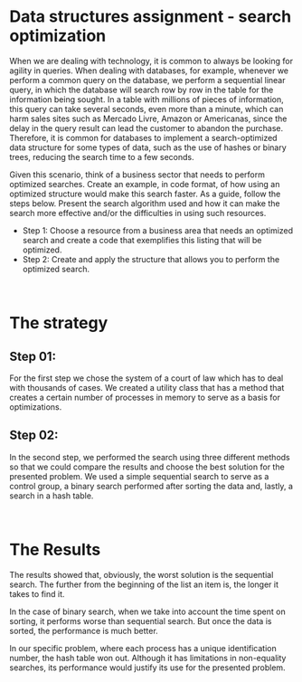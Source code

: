 # Data structures assignment - search optimization

When we are dealing with technology, it is common to always be looking for agility in queries. When dealing with databases, for example, whenever we perform a common query on the database, we perform a sequential linear query, in which the database will search row by row in the table for the information being sought. In a table with millions of pieces of information, this query can take several seconds, even more than a minute, which can harm sales sites such as Mercado Livre, Amazon or Americanas, since the delay in the query result can lead the customer to abandon the purchase. Therefore, it is common for databases to implement a search-optimized data structure for some types of data, such as the use of hashes or binary trees, reducing the search time to a few seconds.

Given this scenario, think of a business sector that needs to perform optimized searches. Create an example, in code format, of how using an optimized structure would make this search faster. As a guide, follow the steps below. Present the search algorithm used and how it can make the search more effective and/or the difficulties in using such resources.

- Step 1: Choose a resource from a business area that needs an optimized search and create a code that exemplifies this listing that will be optimized.
- Step 2: Create and apply the structure that allows you to perform the optimized search.

<br/>

# The strategy

## Step 01:

For the first step we chose the system of a court of law which has to deal with thousands of cases. We created a utility class that has a method that creates a certain number of processes in memory to serve as a basis for optimizations.

## Step 02:

In the second step, we performed the search using three different methods so that we could compare the results and choose the best solution for the presented problem. We used a simple sequential search to serve as a control group, a binary search performed after sorting the data and, lastly, a search in a hash table.

<br/>

# The Results

The results showed that, obviously, the worst solution is the sequential search. The further from the beginning of the list an item is, the longer it takes to find it.

In the case of binary search, when we take into account the time spent on sorting, it performs worse than sequential search. But once the data is sorted, the performance is much better.

In our specific problem, where each process has a unique identification number, the hash table won out. Although it has limitations in non-equality searches, its performance would justify its use for the presented problem.
